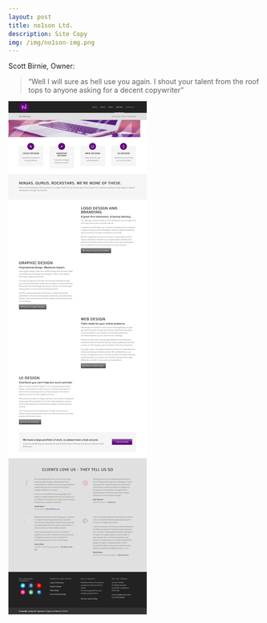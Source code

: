 ```yaml
---
layout: post
title: no1son Ltd.
description: Site Copy
img: /img/no1son-img.png
---
```


Scott Birnie, Owner:

>“Well I will sure as hell use you again. I shout your talent from the roof tops to anyone asking for a decent copywriter”

<img src="/img/no1son-Ltd.-Our-Services-Logo-design-Web-design-Graphic-Design-UI-Design.png">
 